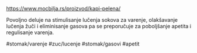 https://www.mocbilja.rs/proizvod/kapi-pelena/

Povoljno deluje na stimulisanje lučenja sokova za varenje, olakšavanje lučenja žuči i eliminisanje gasova pa se preporučuje za poboljšanje apetita i regulisanje varenja.

#stomak/varenje #zuc/lucenje #stomak/gasovi #apetit 